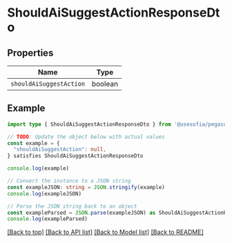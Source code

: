 
# ShouldAiSuggestActionResponseDto


## Properties

Name | Type
------------ | -------------
`shouldAiSuggestAction` | boolean

## Example

```typescript
import type { ShouldAiSuggestActionResponseDto } from '@usesofia/pegasus-core-api-sdk'

// TODO: Update the object below with actual values
const example = {
  "shouldAiSuggestAction": null,
} satisfies ShouldAiSuggestActionResponseDto

console.log(example)

// Convert the instance to a JSON string
const exampleJSON: string = JSON.stringify(example)
console.log(exampleJSON)

// Parse the JSON string back to an object
const exampleParsed = JSON.parse(exampleJSON) as ShouldAiSuggestActionResponseDto
console.log(exampleParsed)
```

[[Back to top]](#) [[Back to API list]](../README.md#api-endpoints) [[Back to Model list]](../README.md#models) [[Back to README]](../README.md)


